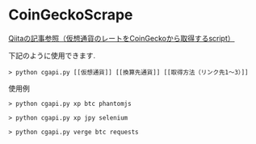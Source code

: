 # CoinGeckoScrape
[Qiitaの記事参照（仮想通貨のレートをCoinGeckoから取得するscript）](https://qiita.com/h_shiba/items/3d0d9787b5c47d26d357)

下記のように使用できます.

```
> python cgapi.py [[仮想通貨]] [[換算先通貨]] [[取得方法（リンク先1〜3）]]
```

使用例

```
> python cgapi.py xp btc phantomjs
```

```
> python cgapi.py xp jpy selenium
```

```
> python cgapi.py verge btc requests
```

